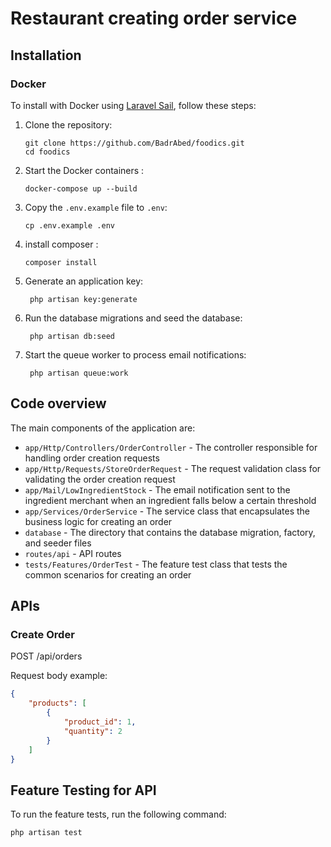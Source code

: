# Restaurant creating order service

## Installation

### Docker

To install with Docker using [Laravel Sail](https://laravel.com/docs/10.x/sail), follow these steps:

1. Clone the repository:

    ```
    git clone https://github.com/BadrAbed/foodics.git
    cd foodics
    ```

2. Start the Docker containers :

    ```
   docker-compose up --build
    ```

3. Copy the `.env.example` file to `.env`:

    ```
    cp .env.example .env
    ```

4. install composer :

    ```
    composer install
    ```

5. Generate an application key:

    ```
     php artisan key:generate
    ```

6. Run the database migrations and seed the database:

    ```
     php artisan db:seed
    ```

7. Start the queue worker to process email notifications:

    ```
     php artisan queue:work
    ```

## Code overview

The main components of the application are:

- `app/Http/Controllers/OrderController` - The controller responsible for handling order creation requests
- `app/Http/Requests/StoreOrderRequest` - The request validation class for validating the order creation request
- `app/Mail/LowIngredientStock` - The email notification sent to the ingredient merchant when an ingredient falls below a certain threshold
- `app/Services/OrderService` - The service class that encapsulates the business logic for creating an order
- `database` - The directory that contains the database migration, factory, and seeder files
- `routes/api` - API routes
- `tests/Features/OrderTest` - The feature test class that tests the common scenarios for creating an order

## APIs

### Create Order

POST /api/orders

Request body example:

```json
{
    "products": [
        {
            "product_id": 1,
            "quantity": 2
        }
    ]
}
```

## Feature Testing for API

To run the feature tests, run the following command:

```
php artisan test
```
